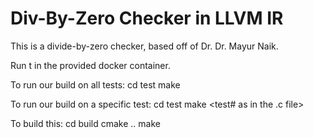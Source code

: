 # Div-By-Zero Checker in LLVM IR
This is a divide-by-zero checker, based off of Dr. Dr. Mayur Naik.

Run t in the provided docker container.

To run our build on all tests:
cd test
make

To run our build on a specific test:
cd test
make <test# as in the .c file>

To build this:
cd build
cmake ..
make

